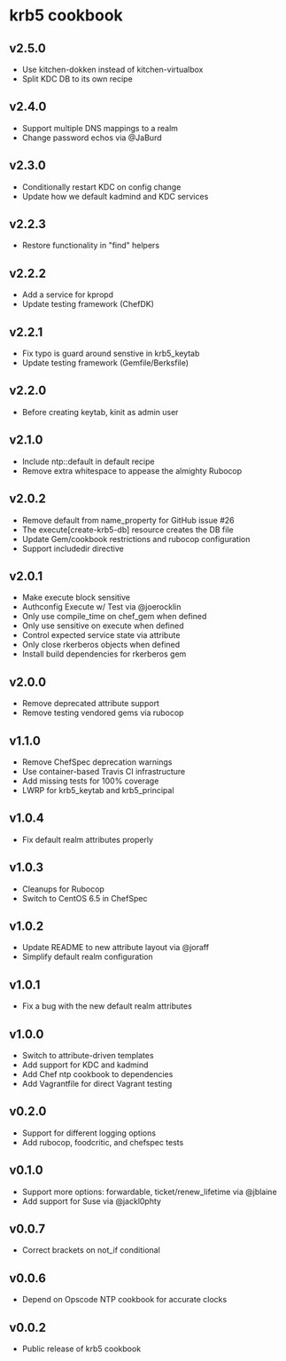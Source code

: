 # krb5 cookbook

## v2.5.0
- Use kitchen-dokken instead of kitchen-virtualbox
- Split KDC DB to its own recipe

## v2.4.0
- Support multiple DNS mappings to a realm
- Change password echos via @JaBurd

## v2.3.0
- Conditionally restart KDC on config change
- Update how we default kadmind and KDC services

## v2.2.3
- Restore functionality in "find" helpers

## v2.2.2
- Add a service for kpropd
- Update testing framework (ChefDK)

## v2.2.1
- Fix typo is guard around senstive in krb5_keytab
- Update testing framework (Gemfile/Berksfile)

## v2.2.0
- Before creating keytab, kinit as admin user

## v2.1.0
- Include ntp::default in default recipe
- Remove extra whitespace to appease the almighty Rubocop

## v2.0.2
- Remove default from name_property for GitHub issue #26
- The execute[create-krb5-db] resource creates the DB file
- Update Gem/cookbook restrictions and rubocop configuration
- Support includedir directive

## v2.0.1
- Make execute block sensitive
- Authconfig Execute w/ Test via @joerocklin
- Only use compile_time on chef_gem when defined
- Only use sensitive on execute when defined
- Control expected service state via attribute
- Only close rkerberos objects when defined
- Install build dependencies for rkerberos gem

## v2.0.0
- Remove deprecated attribute support
- Remove testing vendored gems via rubocop

## v1.1.0
- Remove ChefSpec deprecation warnings
- Use container-based Travis CI infrastructure
- Add missing tests for 100% coverage
- LWRP for krb5_keytab and krb5_principal

## v1.0.4
- Fix default realm attributes properly

## v1.0.3
- Cleanups for Rubocop
- Switch to CentOS 6.5 in ChefSpec

## v1.0.2

- Update README to new attribute layout via @joraff
- Simplify default realm configuration

## v1.0.1

- Fix a bug with the new default realm attributes

## v1.0.0

- Switch to attribute-driven templates
- Add support for KDC and kadmind
- Add Chef ntp cookbook to dependencies
- Add Vagrantfile for direct Vagrant testing

## v0.2.0

- Support for different logging options
- Add rubocop, foodcritic, and chefspec tests

## v0.1.0

- Support more options: forwardable, ticket/renew_lifetime via @jblaine
- Add support for Suse via @jackl0phty

## v0.0.7

- Correct brackets on not_if conditional

## v0.0.6

- Depend on Opscode NTP cookbook for accurate clocks

## v0.0.2

- Public release of krb5 cookbook
